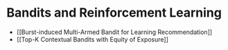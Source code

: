 # Bandits and Reinforcement Learning

- [[Burst-induced Multi-Armed Bandit for Learning Recommendation]]
- [[Top-K Contextual Bandits with Equity of Exposure]]
